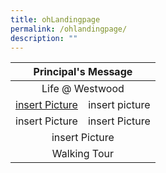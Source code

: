 ```yaml
---
title: ohLandingpage
permalink: /ohlandingpage/
description: ""
---
```

<center>
</center><table>
<thead>
  <tr>
    <th colspan="2"><center>Principal's Message </center></th>
  </tr>
</thead>
<tbody>
  <tr>
    <td colspan="2"><center>Life @ Westwood</center></td>
  </tr>
  <tr>
    <td><a rel="noopener noreferrer" target="_blank" href="https://www.westwoodsec.moe.edu.sg/"></a><center><a rel="noopener noreferrer" target="_blank" href="https://www.westwoodsec.moe.edu.sg/">insert Picture</a></center></td>
    <td><center>insert picture</center></td>
  </tr>
  <tr>
    <td><center>insert Picture</center></td>
    <td><center>insert Picture</center></td>
  </tr>
  <tr>
    <td colspan="2"><center>insert Picture</center></td>
  </tr>
  <tr>
    <td colspan="2"><center>Walking Tour</center></td>
  </tr></tbody>
</table>